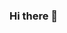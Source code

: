 ### Hi there 👋

<!--
**furkanbas95/furkanbas95** is a ✨ _special_ ✨ repository because its `README.md` (this file) appears on your GitHub profile.

Here are some ideas to get you started:

- 🔭 I’m currently working on ...
- 🌱 I’m currently learning Swift from UDEMY
- 👯 I’m looking to collaborate on ...
- 🤔 I’m looking for help with Swift
- 💬 I'm learning if you are too, we can do it together
- 📫 How to reach me: https://twitter.com/furkanbas95
                      https://www.linkedin.com/in/basfurkan/

